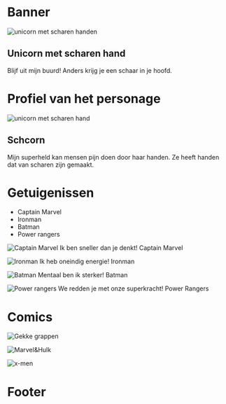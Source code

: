 # Banner

![unicorn met scharen handen](https://i.etsystatic.com/5646055/d/il/7b9de0/2371930523/il_340x270.2371930523_4b51.jpg?version=0)

## Unicorn met scharen hand
Blijf uit mijn buurd! Anders krijg je een schaar in je hoofd.

# Profiel van het personage
![unicorn met scharen hand](https://i.etsystatic.com/5646055/d/il/7b9de0/2371930523/il_340x270.2371930523_4b51.jpg?version=0)

## Schcorn
Mijn superheld kan mensen pijn doen door haar handen. Ze heeft handen dat van scharen zijn gemaakt.

# Getuigenissen

 - Captain Marvel
 - Ironman
 - Batman
 - Power rangers

![Captain Marvel](https://www.geekster.be/wp-content/uploads/2019/04/captain-marvel-poster.jpg)
Ik ben sneller dan je denkt! Captain Marvel

![Ironman](https://ae01.alicdn.com/kf/H33196faac2154ab4860206e59050836c2/Marvel-Ironman-Avengers-Iron-Man-MK85-Joints-Moveable-Action-Figures-Toys.jpg_Q90.jpg_.webp)
Ik heb oneindig energie! Ironman

![Batman](https://static1.funidelia.com/474158-f4_big/batman-kostuum-the-justice-league.jpg)
Mentaal ben ik sterker! Batman


![Power rangers](https://img.redbull.com/images/c_crop,x_155,y_0,h_1200,w_1400/c_fill,w_650,h_540/q_auto,f_auto/redbullcom/2017/03/10/101577ea-1dca-45a0-92db-0c08a85f3f10/mighty-morphing-power-rangers.jpg)
We redden je met onze superkracht! Power Rangers

# Comics

![Gekke grappen](https://lh3.googleusercontent.com/proxy/a3qfh8S7SWjjZPZt2TjoXi8g4D8WDiYtlMJoY07lKjTtI8m-fwVErWju38ZKJIloKy2umJ_ETAey_TiIDUndjCTnxnvoeorkoWUixcjjy5dUAEOYnoiNJlWAIg)

![Marvel&Hulk](https://i.ebayimg.com/00/s/MTAyNFg3NDg=/z/7FMAAOSwBthflEQ4/$_85.JPG)

![x-men](https://cdn.myonlinestore.eu/94135dc0-6be1-11e9-a722-44a8421b9960/image/cache/full/a69708104a409a7f2f34f210cc531dcfdb918e60.jpg)

# Footer